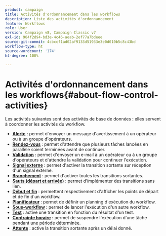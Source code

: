 ```yaml
---
product: campaign
title: Activités d'ordonnancement dans les workflows
description: Liste des activités d'ordonnancement
feature: Workflows
role: User
version: Campaign v8, Campaign Classic v7
exl-id: 904f2d94-bd3e-4c46-aeab-2ef77a7bdeee
source-git-commit: 4cbccf1ad02af9133d51933e3e0d010b5c8c43bd
workflow-type: ht
source-wordcount: '174'
ht-degree: 100%

---
```


# Activités d&#39;ordonnancement dans les workflows{#about-flow-control-activities}

Les activités suivantes sont des activités de base de données : elles servent à coordonner les activités du workflow.

* **[Alerte](alert.md)** : permet d&#39;envoyer un message d&#39;avertissement à un opérateur ou à un groupe d&#39;opérateurs.
* **[Rendez-vous](and-join.md)** : permet d&#39;attendre que plusieurs tâches lancées en parallèle soient terminées avant de continuer.
* **[Validation](approval.md)** : permet d&#39;envoyer un e-mail à un opérateur ou à un groupe d&#39;opérateurs et d&#39;attendre la validation pour continuer l&#39;exécution.
* **[Signal externe](external-signal.md)** : permet d&#39;activer la transition sortante sur réception d&#39;un signal externe.
* **[Branchement](fork.md)** : permet d&#39;activer toutes les transitions sortantes.
* **[Sauts (départ et arrivée)](jump-start-point-and-end-point.md)** : permet d&#39;implémenter des transitions sans lien.
* **[Début et fin](start-and-end.md)** : permettent respectivement d&#39;afficher les points de départ et de fin d&#39;un workflow.
* **[Planificateur](scheduler.md)** : permet de définir un planning d&#39;exécution du workflow.
* **[Sous-workflow](sub-workflow.md)** : permet de lancer l&#39;exécution d&#39;un autre workflow.
* **[Test](test.md)** : active une transition en fonction du résultat d&#39;un test.
* **[Contrainte horaire](time-constraint.md)** : permet de suspendre l&#39;exécution d&#39;une tâche pendant une période déterminée.
* **[Attente](wait.md)** : active la transition sortante après un délai donné.
  <!--* **Task**: lets you configure task execution. Refer to the [Task](task.md) section.-->
